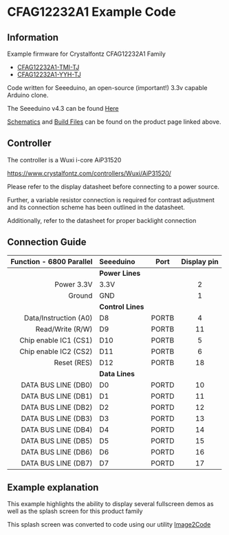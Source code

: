 # CFAG12232A1 Example Code

## Information
Example firmware for Crystalfontz CFAG12232A1 Family 
- [CFAG12232A1-TMI-TJ](https://www.crystalfontz.com/product/cfag12232A1tmitj)
- [CFAG12232A1-YYH-TJ](https://www.crystalfontz.com/product/cfag12232A1yyhtj)

Code written for Seeeduino, an open-source (important!) 3.3v capable Arduino clone.

The Seeeduino v4.3 can be found [Here](https://www.crystalfontz.com/product/cfapn15062)

[Schematics](https://www.crystalfontz.com/products/document/5136/Seeeduino_v4.3_SCH_220805.pdf) and [Build Files](https://www.crystalfontz.com/products/document/4078/Seeeduino_v4.3_SCH_PCB_220805.zip) can be found on the product page linked above.

## Controller
The controller is a Wuxi i-core AiP31520

https://www.crystalfontz.com/controllers/Wuxi/AiP31520/

Please refer to the display datasheet before connecting to a power source.

Further, a variable resistor connection is required for contrast adjustment and its connection scheme has been outlined in the datasheet.

Additionally, refer to the datasheet for proper backlight connection

## Connection Guide
|  Function - 6800 Parallel        | Seeeduino | Port  | Display pin |
| -------------------------------: |:----------|:-----:|:-----------:|
|                                  |**Power Lines**                  |
|  Power 3.3V                      | 3.3V      |       |  2          |
|  Ground                          | GND       |       |  1          |
|                                  |**Control Lines**                |
|  Data/Instruction (A0)           | D8        | PORTB |  4          |
|  Read/Write       (R/W)          | D9        | PORTB |  11         |
|  Chip enable IC1  (CS1)          | D10       | PORTB |  5          |
|  Chip enable IC2  (CS2)          | D11       | PORTB |  6          |
|  Reset            (RES)          | D12       | PORTB |  18         |
|                                  |**Data Lines**                   |
|  DATA BUS LINE (DB0)             | D0        | PORTD |  10         |
|  DATA BUS LINE (DB1)             | D1        | PORTD |  11         |
|  DATA BUS LINE (DB2)             | D2        | PORTD |  12         |
|  DATA BUS LINE (DB3)             | D3        | PORTD |  13         |
|  DATA BUS LINE (DB4)             | D4        | PORTD |  14         |
|  DATA BUS LINE (DB5)             | D5        | PORTD |  15         |
|  DATA BUS LINE (DB6)             | D6        | PORTD |  16         |
|  DATA BUS LINE (DB7)             | D7        | PORTD |  17         |

## Example explanation
This example highlights the ability to display several fullscreen demos as well as the splash screen for this product family

This splash screen was converted to code using our utility [Image2Code](https://github.com/crystalfontz/Image2Code)
